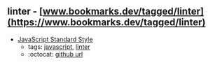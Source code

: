 linter - [www.bookmarks.dev/tagged/linter](https://www.bookmarks.dev/tagged/linter)
---
* [JavaScript Standard Style](https://standardjs.com/)
    * tags: [javascript](../tagged/javascript.md), [linter](../tagged/linter.md)
    * :octocat: [github url](https://github.com/standard/standard)
